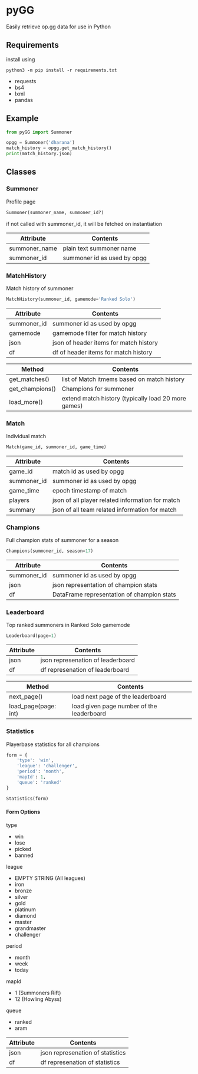 # pyGG

Easily retrieve op.gg data for use in Python

## Requirements

install using

```shell
python3 -m pip install -r requirements.txt
```

- requests
- bs4
- lxml
- pandas

## Example

```python
from pyGG import Summoner

opgg = Summoner('dharana')
match_history = opgg.get_match_history()
print(match_history.json)
```

## Classes

### Summoner

Profile page

```python
Summoner(summoner_name, summoner_id?)
```

if not called with summoner_id, it will be fetched on instantiation

| Attribute     | Contents                    |
| ------------- | --------------------------- |
| summoner_name | plain text summoner name    |
| summoner_id   | summoner id as used by opgg |

### MatchHistory

Match history of summoner

```python
MatchHistory(summoner_id, gamemode='Ranked Solo')
```

| Attribute   | Contents                               |
| ----------- | -------------------------------------- |
| summoner_id | summoner id as used by opgg            |
| gamemode    | gamemode filter for match history      |
| json        | json of header items for match history |
| df          | df of header items for match history   |

| Method          | Contents                                            |
| --------------- | --------------------------------------------------- |
| get_matches()   | list of Match itmems based on match history         |
| get_champions() | Champions for summoner                              |
| load_more()     | extend match history (typically load 20 more games) |

### Match

Individual match

```python
Match(game_id, summoner_id, game_time)
```

| Attribute   | Contents                                         |
| ----------- | ------------------------------------------------ |
| game_id     | match id as used by opgg                         |
| summoner_id | summoner id as used by opgg                      |
| game_time   | epoch timestamp of match                         |
| players     | json of all player related information for match |
| summary     | json of all team related information for match   |

### Champions

Full champion stats of summoner for a season

```python
Champions(summoner_id, season=17)
```

| Attribute   | Contents                                   |
| ----------- | ------------------------------------------ |
| summoner_id | summoner id as used by opgg                |
| json        | json representation of champion stats      |
| df          | DataFrame representation of champion stats |

### Leaderboard

Top ranked summoners in Ranked Solo gamemode

```python
Leaderboard(page=1)
```

| Attribute | Contents                          |
| --------- | --------------------------------- |
| json      | json represenation of leaderboard |
| df        | df represenation of leaderboard   |

| Method               | Contents                                  |
| -------------------- | ----------------------------------------- |
| next_page()          | load next page of the leaderboard         |
| load_page(page: int) | load given page number of the leaderboard |

### Statistics

Playerbase statistics for all champions

```python
form = {
    'type': 'win',
    'league': 'challenger',
    'period': 'month',
    'mapId': 1,
    'queue': 'ranked'
}

Statistics(form)
```

#### Form Options

type

- win
- lose
- picked
- banned

league

- EMPTY STRING (All leagues)
- iron
- bronze
- silver
- gold
- platinum
- diamond
- master
- grandmaster
- challenger

period

- month
- week
- today

mapId

- 1 (Summoners Rift)
- 12 (Howling Abyss)

queue

- ranked
- aram

| Attribute | Contents                         |
| --------- | -------------------------------- |
| json      | json represenation of statistics |
| df        | df represenation of statistics   |
